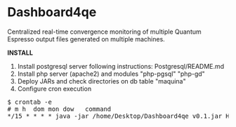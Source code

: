 # Dashboard4qe
Centralized real-time convergence monitoring of multiple Quantum Espresso output files generated on multiple machines.


<b>INSTALL</b>
1. Install postgresql server following instructions: Postgresql/README.md
2. Install php server (apache2) and modules "php-pgsql" "php-gd"
3. Deploy JARs and check directories on db table "maquina"
4. Configure cron execution
<pre>
$ crontab -e
# m h  dom mon dow   command
*/15 * * * * java -jar /home/Desktop/Dashboard4qe_v0.1.jar HEAD
</pre>

